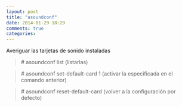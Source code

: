 ```yaml
---
layout: post
title: "asoundconf"
date: 2014-01-29 18:29
comments: true
categories: 
---
```

Averiguar las tarjetas de sonido instaladas

>\# asoundconf list  (listarlas)

>\# asoundconf set-default-card 1  (activar la especificada en el comando anterior)

>\# asoundconf reset-default-card  (volver a la configuración por defecto)


